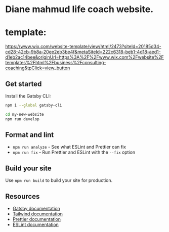 # Diane mahmud life coach website.

# template:
https://www.wix.com/website-template/view/html/2473?siteId=20185d34-cd28-42cb-9b8a-20ee2eb3be4f&metaSiteId=222c6318-beb1-4d18-aed1-d1eb2ac14bee&originUrl=https%3A%2F%2Fwww.wix.com%2Fwebsite%2Ftemplates%2Fhtml%2Fbusiness%2Fconsulting-coaching&tpClick=view_button

## Get started

Install the Gatsby CLI:

```sh
npm i --global gatsby-cli
```

```sh
cd my-new-website
npm run develop
```

## Format and lint

- `npm run analyze` - See what ESLint and Prettier can fix
- `npm run fix` - Run Prettier and ESLint with the `--fix` option

## Build your site

Use `npm run build` to build your site for production.

## Resources

- [Gatsby documentation](https://www.gatsbyjs.org/docs/)
- [Tailwind documentation](https://tailwindcss.com/docs/what-is-tailwind/)
- [Prettier documentation](https://prettier.io/docs/en/index.html)
- [ESLint documentation](https://eslint.org/docs/user-guide/configuring)
